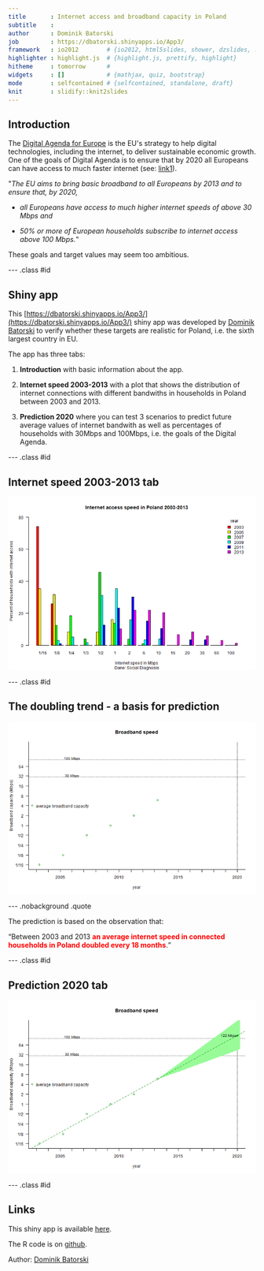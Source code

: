 ```yaml
---
title       : Internet access and broadband capacity in Poland
subtitle    : 
author      : Dominik Batorski
job         : https://dbatorski.shinyapps.io/App3/
framework   : io2012        # {io2012, html5slides, shower, dzslides, ...}
highlighter : highlight.js  # {highlight.js, prettify, highlight}
hitheme     : tomorrow      # 
widgets     : []            # {mathjax, quiz, bootstrap}
mode        : selfcontained # {selfcontained, standalone, draft}
knit        : slidify::knit2slides
---
```


## Introduction

The [Digital Agenda for Europe](<http://ec.europa.eu/digital-agenda/digital-agenda-europe>) is the EU's strategy to help digital technologies, including the internet, to deliver sustainable economic growth. One of the goals of Digital Agenda is to ensure that by 2020 all Europeans can have access to much faster internet (see: [link1](<http://ec.europa.eu/digital-agenda/en/our-goals/pillar-iv-fast-and-ultra-fast-internet-access>)).

"_The EU aims to bring basic broadband to all Europeans by 2013 and to ensure that, by 2020,_ 

* _all Europeans have access to much higher internet speeds of above 30 Mbps and_ 

* _50% or more of European households subscribe to internet access above 100 Mbps._"

These goals and target values may seem too ambitious. 

--- .class #id 

## Shiny app

This [https://dbatorski.shinyapps.io/App3/](https://dbatorski.shinyapps.io/App3/) shiny app was developed by [Dominik Batorski](<pl.linkedin.com/in/dbatorski/>) to verify whether these targets are realistic for Poland, i.e. the sixth largest country in EU.

The app has three tabs:

1. **Introduction** with basic information about the app. 

2. **Internet speed 2003-2013** with a plot that shows the distribution of internet connections with different bandwiths in households in Poland between 2003 and 2013. 

3. **Prediction 2020** where you can test 3 scenarios to predict future average values of internet bandwith as well as percentages of households with 30Mbps and 100Mbps, i.e. the goals of the Digital Agenda.

--- .class #id 

## Internet speed 2003-2013 tab

<img src="assets/fig/DiagnozaSpol-1.png" title="plot of chunk DiagnozaSpol" alt="plot of chunk DiagnozaSpol" style="display: block; margin: auto;" />

--- .class #id 

## The doubling trend - a basis for prediction

<img src="assets/fig/Dane-1.png" title="plot of chunk Dane" alt="plot of chunk Dane" style="display: block; margin: auto;" />

--- .nobackground .quote

The prediction is based on the observation that:

<q>Between 2003 and 2013 <font color="red"><b>an average internet speed in connected households in Poland doubled every 18 months</b></font>.</q>

--- .class #id 

## Prediction 2020 tab

<img src="assets/fig/Wykres-1.png" title="plot of chunk Wykres" alt="plot of chunk Wykres" style="display: block; margin: auto;" />

--- .class #id 

## Links

This shiny app is available [here](https://dbatorski.shinyapps.io/App3/).

The R code is on [github](https://github.com/dbatorski/DevDataProducts). 

Author: [Dominik Batorski](<pl.linkedin.com/in/dbatorski/>) 
